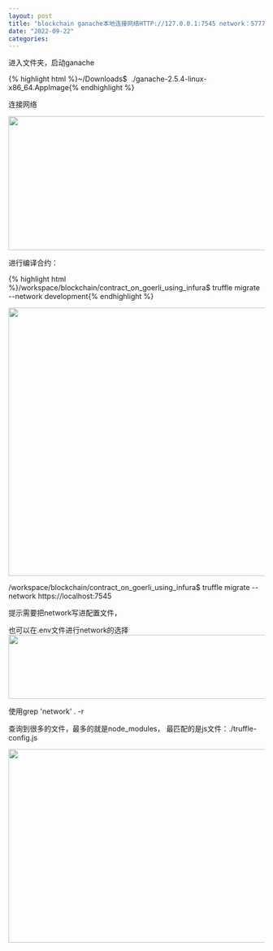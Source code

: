 ```yaml
---
layout: post
title: "blockchain ganache本地连接网络HTTP://127.0.0.1:7545 network：5777"
date: "2022-09-22"
categories: 
---
```

<p>进入文件夹，启动ganache</p>
{% highlight html %}~/Downloads$&nbsp; ./ganache-2.5.4-linux-x86_64.AppImage{% endhighlight %}
<p>连接网络</p>
<p><img height="264" src="/uploads/ckeditor/pictures/473/image-20220922171331-1.png" width="1129" /></p>
<p>进行编译合约：</p>
<p>{% highlight html %}/workspace/blockchain/contract_on_goerli_using_infura$ truffle migrate --network development{% endhighlight %}</p>
<p><img height="528" src="/uploads/ckeditor/pictures/474/image-20220922172221-1.png" width="1920" /></p>
<p>/workspace/blockchain/contract_on_goerli_using_infura$ truffle migrate --network https://localhost:7545</p>
<p>提示需要把network写进配置文件，</p>
<p>也可以在.env文件进行network的选择<img height="126" src="/uploads/ckeditor/pictures/475/image-20220922173747-2.png" width="1005" /></p>
<p>使用grep &#39;network&#39; . -r</p>
<p>查询到很多的文件，最多的就是node_modules， 最匹配的是js文件：./truffle-config.js</p>
<p><img height="381" src="/uploads/ckeditor/pictures/476/image-20220922174244-1.png" width="840" /></p>
<p>&nbsp;</p>
<p>&nbsp;</p>
